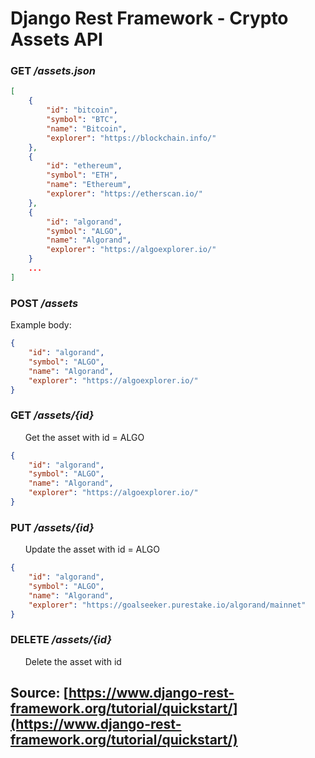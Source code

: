 # Django Rest Framework - Crypto Assets API

<h3><b>GET</b> <i>/assets.json</i> </h3>

```json
[
    {
        "id": "bitcoin",
        "symbol": "BTC",
        "name": "Bitcoin",
        "explorer": "https://blockchain.info/"
    },
    {
        "id": "ethereum",
        "symbol": "ETH",
        "name": "Ethereum",
        "explorer": "https://etherscan.io/"
    },
    {
        "id": "algorand",
        "symbol": "ALGO",
        "name": "Algorand",
        "explorer": "https://algoexplorer.io/"
    }
    ...
]
```

<h3><b>POST</b> <i>/assets</i> </h3>
Example body: 

```json
{
    "id": "algorand",
    "symbol": "ALGO",
    "name": "Algorand",
    "explorer": "https://algoexplorer.io/"
} 
```


<h3><b>GET</b> <i>/assets/{id}</i> </h3>

&nbsp;&nbsp;&nbsp;&nbsp;&nbsp; Get the asset with id = ALGO

```json
{
    "id": "algorand",
    "symbol": "ALGO",
    "name": "Algorand",
    "explorer": "https://algoexplorer.io/"
}
```

<h3><b>PUT</b> <i>/assets/{id}</i> </h3>

&nbsp;&nbsp;&nbsp;&nbsp;&nbsp; Update the asset with id = ALGO

```json
{
    "id": "algorand",
    "symbol": "ALGO",
    "name": "Algorand",
    "explorer": "https://goalseeker.purestake.io/algorand/mainnet"
}
```

<h3><b>DELETE</b> <i>/assets/{id}</i> </h3>
&nbsp;&nbsp;&nbsp;&nbsp;&nbsp;  Delete the asset with id

<br>

##
<h2>

Source: [https://www.django-rest-framework.org/tutorial/quickstart/](https://www.django-rest-framework.org/tutorial/quickstart/)
</h2>

